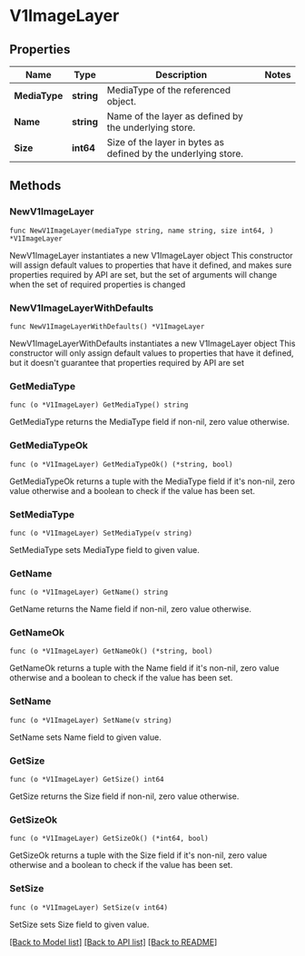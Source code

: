 # V1ImageLayer

## Properties

Name | Type | Description | Notes
------------ | ------------- | ------------- | -------------
**MediaType** | **string** | MediaType of the referenced object. | 
**Name** | **string** | Name of the layer as defined by the underlying store. | 
**Size** | **int64** | Size of the layer in bytes as defined by the underlying store. | 

## Methods

### NewV1ImageLayer

`func NewV1ImageLayer(mediaType string, name string, size int64, ) *V1ImageLayer`

NewV1ImageLayer instantiates a new V1ImageLayer object
This constructor will assign default values to properties that have it defined,
and makes sure properties required by API are set, but the set of arguments
will change when the set of required properties is changed

### NewV1ImageLayerWithDefaults

`func NewV1ImageLayerWithDefaults() *V1ImageLayer`

NewV1ImageLayerWithDefaults instantiates a new V1ImageLayer object
This constructor will only assign default values to properties that have it defined,
but it doesn't guarantee that properties required by API are set

### GetMediaType

`func (o *V1ImageLayer) GetMediaType() string`

GetMediaType returns the MediaType field if non-nil, zero value otherwise.

### GetMediaTypeOk

`func (o *V1ImageLayer) GetMediaTypeOk() (*string, bool)`

GetMediaTypeOk returns a tuple with the MediaType field if it's non-nil, zero value otherwise
and a boolean to check if the value has been set.

### SetMediaType

`func (o *V1ImageLayer) SetMediaType(v string)`

SetMediaType sets MediaType field to given value.


### GetName

`func (o *V1ImageLayer) GetName() string`

GetName returns the Name field if non-nil, zero value otherwise.

### GetNameOk

`func (o *V1ImageLayer) GetNameOk() (*string, bool)`

GetNameOk returns a tuple with the Name field if it's non-nil, zero value otherwise
and a boolean to check if the value has been set.

### SetName

`func (o *V1ImageLayer) SetName(v string)`

SetName sets Name field to given value.


### GetSize

`func (o *V1ImageLayer) GetSize() int64`

GetSize returns the Size field if non-nil, zero value otherwise.

### GetSizeOk

`func (o *V1ImageLayer) GetSizeOk() (*int64, bool)`

GetSizeOk returns a tuple with the Size field if it's non-nil, zero value otherwise
and a boolean to check if the value has been set.

### SetSize

`func (o *V1ImageLayer) SetSize(v int64)`

SetSize sets Size field to given value.



[[Back to Model list]](../README.md#documentation-for-models) [[Back to API list]](../README.md#documentation-for-api-endpoints) [[Back to README]](../README.md)


